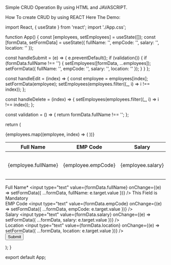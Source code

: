 Simple CRUD Operation By using HTML and JAVASCRIPT.

How To create CRUD by using REACT Here The Demo:

import React, { useState } from 'react';
import './App.css';

function App() {
  const [employees, setEmployees] = useState([]);
  const [formData, setFormData] = useState({
    fullName: '',
    empCode: '',
    salary: '',
    location: ''
  });

  const handleSubmit = (e) => {
    e.preventDefault();
    if (validation()) {
      if (formData.fullName !== '') {
        setEmployees([formData, ...employees]);
        setFormData({
          fullName: '',
          empCode: '',
          salary: '',
          location: ''
        });
      }
    }
  };

  const handleEdit = (index) => {
    const employee = employees[index];
    setFormData(employee);
    setEmployees(employees.filter((_, i) => i !== index));
  };

  const handleDelete = (index) => {
    setEmployees(employees.filter((_, i) => i !== index));
  };

  const validation = () => {
    return formData.fullName !== '';
  };

  return (
    <div className="App">
      <table>
        <thead>
          <tr>
            <th>Full Name</th>
            <th>EMP Code</th>
            <th>Salary</th>
            <th>Location</th>
            <th>Action</th>
          </tr>
        </thead>
        <tbody>
          {employees.map((employee, index) => (
            <tr key={index}>
              <td>{employee.fullName}</td>
              <td>{employee.empCode}</td>
              <td>{employee.salary}</td>
              <td>{employee.location}</td>
              <td>
                <button onClick={() => handleEdit(index)}>Edit</button>
                <button onClick={() => handleDelete(index)}>Delete</button>
              </td>
            </tr>
          ))}
        </tbody>
      </table>
      <form onSubmit={handleSubmit}>
        <div>
          <label>Full Name*</label>
          <input type="text" value={formData.fullName} onChange={(e) => setFormData({ ...formData, fullName: e.target.value })} />
          <label className="validation-error hide" id="fullNameValidationError">This Field is Mandatory</label>
        </div>
        <div>
          <label>EMP Code</label>
          <input type="text" value={formData.empCode} onChange={(e) => setFormData({ ...formData, empCode: e.target.value })} />
        </div>
        <div>
          <label>Salary</label>
          <input type="text" value={formData.salary} onChange={(e) => setFormData({ ...formData, salary: e.target.value })} />
        </div>
        <div>
          <label>Location</label>
          <input type="text" value={formData.location} onChange={(e) => setFormData({ ...formData, location: e.target.value })} />
        </div>
        <div className="form-action-buttons">
          <input type="submit" value="Submit" />
        </div>
      </form>
    </div>
  );
}

export default App;

